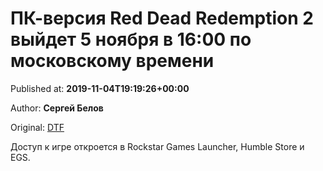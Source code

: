 
# ПК-версия Red Dead Redemption 2 выйдет 5 ноября в 16:00 по московскому времени

Published at: **2019-11-04T19:19:26+00:00**

Author: **Сергей Белов**

Original: [DTF](https://dtf.ru/games/79533-pk-versiya-red-dead-redemption-2-vyydet-5-noyabrya-v-16-00-po-moskovskomu-vremeni)

Доступ к игре откроется в Rockstar Games Launcher, Humble Store и EGS.
